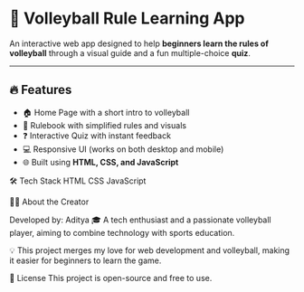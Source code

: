 # 🏐 Volleyball Rule Learning App

An interactive web app designed to help **beginners learn the rules of volleyball** through a visual guide and a fun multiple-choice **quiz**.

---

## 🔥 Features
- 🏠 Home Page with a short intro to volleyball  
- 📖 Rulebook with simplified rules and visuals  
- ❓ Interactive Quiz with instant feedback  
- 💻 Responsive UI (works on both desktop and mobile)  
- 🌐 Built using **HTML, CSS, and JavaScript**

🛠 Tech Stack
HTML
CSS
JavaScript

🙋‍♂️ About the Creator

Developed by: Aditya
🎓 A tech enthusiast and a passionate volleyball player, aiming to combine technology with sports education.

💡 This project merges my love for web development and volleyball, making it easier for beginners to learn the game.

📄 License
This project is open-source and free to use.





